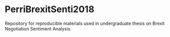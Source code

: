 # PerriBrexitSenti2018
Repository for reproducible materials used in undergraduate thesis on Brexit Negotiation Sentiment Analysis.
